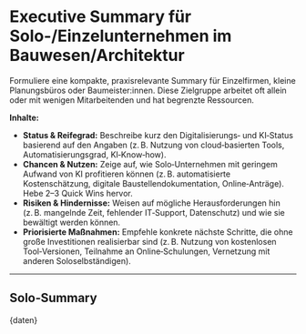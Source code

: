 # Executive Summary für Solo-/Einzelunternehmen im Bauwesen/Architektur

Formuliere eine kompakte, praxisrelevante Summary für Einzelfirmen, kleine Planungsbüros oder Baumeister:innen.  Diese Zielgruppe arbeitet oft allein oder mit wenigen Mitarbeitenden und hat begrenzte Ressourcen.

**Inhalte:**

* **Status & Reifegrad:** Beschreibe kurz den Digitalisierungs‑ und KI‑Status basierend auf den Angaben (z. B. Nutzung von cloud‑basierten Tools, Automatisierungsgrad, KI‑Know‑how).
* **Chancen & Nutzen:** Zeige auf, wie Solo‑Unternehmen mit geringem Aufwand von KI profitieren können (z. B. automatisierte Kostenschätzung, digitale Baustellendokumentation, Online‑Anträge).  Hebe 2–3 Quick Wins hervor.
* **Risiken & Hindernisse:** Weisen auf mögliche Herausforderungen hin (z. B. mangelnde Zeit, fehlender IT‑Support, Datenschutz) und wie sie bewältigt werden können.
* **Priorisierte Maßnahmen:** Empfehle konkrete nächste Schritte, die ohne große Investitionen realisierbar sind (z. B. Nutzung von kostenlosen Tool‑Versionen, Teilnahme an Online‑Schulungen, Vernetzung mit anderen Soloselbständigen).

---

## Solo‑Summary

{daten}